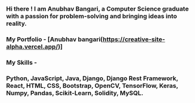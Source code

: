 ### Hi there ! I am Anubhav Bangari, a Computer Science graduate with a passion for problem-solving and bringing ideas into reality.

### My Portfolio - [Anubhav bangari(https://creative-site-alpha.vercel.app/)]

### My Skills - 

### Python, JavaScript, Java, Django, Django Rest Framework, React, HTML, CSS, Bootstrap, OpenCV, TensorFlow, Keras, Numpy, Pandas, Scikit-Learn, Solidity, MySQL.

<!--
**AnubhavBangari3/AnubhavBangari3** is a ✨ _special_ ✨ repository because its `README.md` (this file) appears on your GitHub profile.

Here are some ideas to get you started:

- 🔭 I’m currently working on ...
- 🌱 I’m currently learning ...
- 👯 I’m looking to collaborate on ...
- 🤔 I’m looking for help with ...
- 💬 Ask me about ...
- 📫 How to reach me: ...
- 😄 Pronouns: ...
- ⚡ Fun fact: ...
-->

